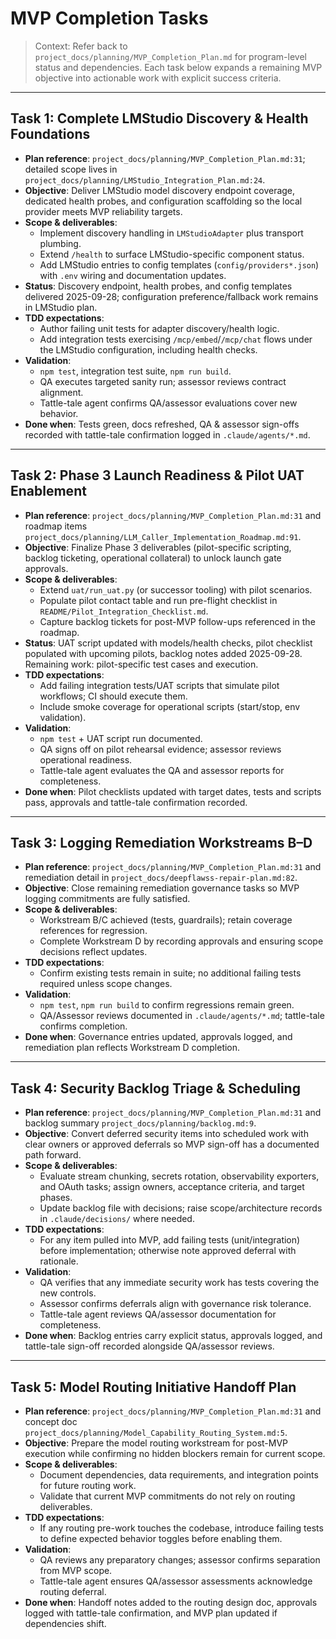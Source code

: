 # MVP Completion Tasks

<!-- cSpell:ignore Workstream Workstreams deepflawss -->

> Context: Refer back to `project_docs/planning/MVP_Completion_Plan.md` for
> program-level status and dependencies. Each task below expands a remaining MVP
> objective into actionable work with explicit success criteria.

---

## Task 1: Complete LMStudio Discovery & Health Foundations

- **Plan reference**: `project_docs/planning/MVP_Completion_Plan.md:31`;
  detailed scope lives in `project_docs/planning/LMStudio_Integration_Plan.md:24`.
- **Objective**: Deliver LMStudio model discovery endpoint coverage, dedicated
  health probes, and configuration scaffolding so the local provider meets MVP
  reliability targets.
- **Scope & deliverables**:
  - Implement discovery handling in `LMStudioAdapter` plus transport plumbing.
  - Extend `/health` to surface LMStudio-specific component status.
  - Add LMStudio entries to config templates (`config/providers*.json`) with
    `.env` wiring and documentation updates.
- **Status**: Discovery endpoint, health probes, and config templates delivered
  2025-09-28; configuration preference/fallback work remains in LMStudio plan.
- **TDD expectations**:
  - Author failing unit tests for adapter discovery/health logic.
  - Add integration tests exercising `/mcp/embed`/`/mcp/chat` flows under the
    LMStudio configuration, including health checks.
- **Validation**:
  - `npm test`, integration test suite, `npm run build`.
  - QA executes targeted sanity run; assessor reviews contract alignment.
  - Tattle-tale agent confirms QA/assessor evaluations cover new behavior.
- **Done when**: Tests green, docs refreshed, QA & assessor sign-offs recorded
  with tattle-tale confirmation logged in `.claude/agents/*.md`.

---

## Task 2: Phase 3 Launch Readiness & Pilot UAT Enablement

- **Plan reference**: `project_docs/planning/MVP_Completion_Plan.md:31` and
  roadmap items `project_docs/planning/LLM_Caller_Implementation_Roadmap.md:91`.
- **Objective**: Finalize Phase 3 deliverables (pilot-specific scripting,
  backlog ticketing, operational collateral) to unlock launch gate approvals.
- **Scope & deliverables**:
  - Extend `uat/run_uat.py` (or successor tooling) with pilot scenarios.
  - Populate pilot contact table and run pre-flight checklist in
    `README/Pilot_Integration_Checklist.md`.
  - Capture backlog tickets for post-MVP follow-ups referenced in the roadmap.
- **Status**: UAT script updated with models/health checks, pilot checklist populated with upcoming pilots, backlog notes added 2025-09-28. Remaining work: pilot-specific test cases and execution.
- **TDD expectations**:
  - Add failing integration tests/UAT scripts that simulate pilot workflows; CI
    should execute them.
  - Include smoke coverage for operational scripts (start/stop, env validation).
- **Validation**:
  - `npm test` + UAT script run documented.
  - QA signs off on pilot rehearsal evidence; assessor reviews operational
    readiness.
  - Tattle-tale agent evaluates the QA and assessor reports for completeness.
- **Done when**: Pilot checklists updated with target dates, tests and scripts
  pass, approvals and tattle-tale confirmation recorded.

---

## Task 3: Logging Remediation Workstreams B–D

- **Plan reference**: `project_docs/planning/MVP_Completion_Plan.md:31` and
  remediation detail in `project_docs/deepflawss-repair-plan.md:82`.
- **Objective**: Close remaining remediation governance tasks so MVP logging commitments are fully satisfied.
- **Scope & deliverables**:
  - Workstream B/C achieved (tests, guardrails); retain coverage references for regression.
  - Complete Workstream D by recording approvals and ensuring scope decisions reflect updates.
- **TDD expectations**:
  - Confirm existing tests remain in suite; no additional failing tests required unless scope changes.
- **Validation**:
  - `npm test`, `npm run build` to confirm regressions remain green.
  - QA/Assessor reviews documented in `.claude/agents/*.md`; tattle-tale confirms completion.
- **Done when**: Governance entries updated, approvals logged, and remediation plan reflects Workstream D completion.

---

## Task 4: Security Backlog Triage & Scheduling

- **Plan reference**: `project_docs/planning/MVP_Completion_Plan.md:31` and
  backlog summary `project_docs/planning/backlog.md:9`.
- **Objective**: Convert deferred security items into scheduled work with clear
  owners or approved deferrals so MVP sign-off has a documented path forward.
- **Scope & deliverables**:
  - Evaluate stream chunking, secrets rotation, observability exporters, and
    OAuth tasks; assign owners, acceptance criteria, and target phases.
  - Update backlog file with decisions; raise scope/architecture records in
    `.claude/decisions/` where needed.
- **TDD expectations**:
  - For any item pulled into MVP, add failing tests (unit/integration) before
    implementation; otherwise note approved deferral with rationale.
- **Validation**:
  - QA verifies that any immediate security work has tests covering the new
    controls.
  - Assessor confirms deferrals align with governance risk tolerance.
  - Tattle-tale agent reviews QA/assessor documentation for completeness.
- **Done when**: Backlog entries carry explicit status, approvals logged, and
  tattle-tale sign-off recorded alongside QA/assessor reviews.

---

## Task 5: Model Routing Initiative Handoff Plan

- **Plan reference**: `project_docs/planning/MVP_Completion_Plan.md:31` and
  concept doc `project_docs/planning/Model_Capability_Routing_System.md:5`.
- **Objective**: Prepare the model routing workstream for post-MVP execution
  while confirming no hidden blockers remain for current scope.
- **Scope & deliverables**:
  - Document dependencies, data requirements, and integration points for future
    routing work.
  - Validate that current MVP commitments do not rely on routing deliverables.
- **TDD expectations**:
  - If any routing pre-work touches the codebase, introduce failing tests to
    define expected behavior toggles before enabling them.
- **Validation**:
  - QA reviews any preparatory changes; assessor confirms separation from MVP
    scope.
  - Tattle-tale agent ensures QA/assessor assessments acknowledge routing
    deferral.
- **Done when**: Handoff notes added to the routing design doc, approvals logged
  with tattle-tale confirmation, and MVP plan updated if dependencies shift.
